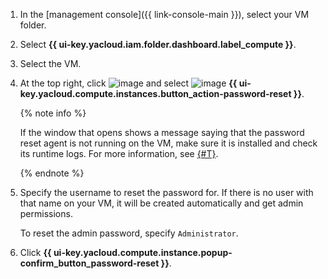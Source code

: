 1. In the [management console]({{ link-console-main }}), select your VM folder.
1. Select **{{ ui-key.yacloud.iam.folder.dashboard.label_compute }}**.
1. Select the VM.
1. At the top right, click ![image](../../_assets/console-icons/ellipsis.svg) and select ![image](../../_assets/console-icons/key.svg) **{{ ui-key.yacloud.compute.instances.button_action-password-reset }}**.

    {% note info %}

    If the window that opens shows a message saying that the password reset agent is not running on the VM, make sure it is installed and check its runtime logs. For more information, see [{#T}](../../compute/operations/vm-guest-agent/check.md).

    {% endnote %}

1. Specify the username to reset the password for. If there is no user with that name on your VM, it will be created automatically and get admin permissions.

    To reset the admin password, specify `Administrator`.

1. Click **{{ ui-key.yacloud.compute.instance.popup-confirm_button_password-reset }}**.